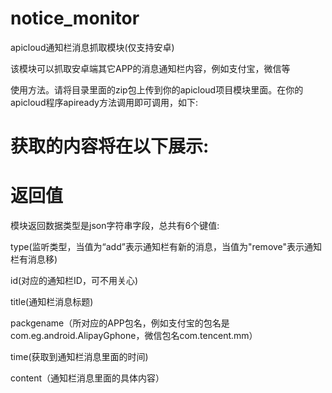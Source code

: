 # notice_monitor
apicloud通知栏消息抓取模块(仅支持安卓)

该模块可以抓取安卓端其它APP的消息通知栏内容，例如支付宝，微信等

使用方法。请将目录里面的zip包上传到你的apicloud项目模块里面。在你的apicloud程序apiready方法调用即可调用，如下:
<div class="main"><h1>获取的内容将在以下展示:</h1><div class="content"></div></div>

<script type="text/javascript">
  
    apiready = function() {
        
        var getNoticeMsg = api.require('notice');
        
        getNoticeMsg.notice(function(ret){
        
				
            var r = document.getElementsByClassName("content")[0];
            
            var str = JSON.parse(ret['res']);
            
            if (str['type'] == 'add') {
              
              var c = "  <b>标题:</b>"+ str['title'] + "  <b>ID号:</b>"+ str['id'] + "  <b>包名:</b>"+ str['packgename'] +" <b> 时间:</b>"+ str['time'] +"  <b>内容:</b>"+ str['content'];
              
              r.innerHTML += "<br><span>"+ c +"</span>";
            
            }
        
        });
    
    };

</script>
</html>

# 返回值

模块返回数据类型是json字符串字段，总共有6个键值:

type(监听类型，当值为“add”表示通知栏有新的消息，当值为"remove"表示通知栏有消息移)

id(对应的通知栏ID，可不用关心)

title(通知栏消息标题)

packgename（所对应的APP包名，例如支付宝的包名是com.eg.android.AlipayGphone，微信包名com.tencent.mm）

time(获取到通知栏消息里面的时间)

content（通知栏消息里面的具体内容）

